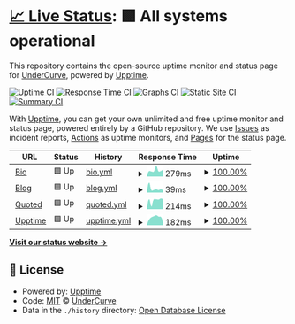 # [📈 Live Status](https://upptime.wdym.info): <!--live status--> **🟩 All systems operational**

This repository contains the open-source uptime monitor and status page for [UnderCurve](http://undercurve.wdym.info), powered by [Upptime](https://github.com/upptime/upptime).

[![Uptime CI](https://github.com/UnderCurve/Upptime/workflows/Uptime%20CI/badge.svg)](https://github.com/UnderCurve/Upptime/actions?query=workflow%3A%22Uptime+CI%22)
[![Response Time CI](https://github.com/UnderCurve/Upptime/workflows/Response%20Time%20CI/badge.svg)](https://github.com/UnderCurve/Upptime/actions?query=workflow%3A%22Response+Time+CI%22)
[![Graphs CI](https://github.com/UnderCurve/Upptime/workflows/Graphs%20CI/badge.svg)](https://github.com/UnderCurve/Upptime/actions?query=workflow%3A%22Graphs+CI%22)
[![Static Site CI](https://github.com/UnderCurve/Upptime/workflows/Static%20Site%20CI/badge.svg)](https://github.com/UnderCurve/Upptime/actions?query=workflow%3A%22Static+Site+CI%22)
[![Summary CI](https://github.com/UnderCurve/Upptime/workflows/Summary%20CI/badge.svg)](https://github.com/UnderCurve/Upptime/actions?query=workflow%3A%22Summary+CI%22)

With [Upptime](https://upptime.js.org), you can get your own unlimited and free uptime monitor and status page, powered entirely by a GitHub repository. We use [Issues](https://github.com/UnderCurve/Upptime/issues) as incident reports, [Actions](https://github.com/UnderCurve/Upptime/actions) as uptime monitors, and [Pages](https://upptime.wdym.info) for the status page.

<!--start: status pages-->
<!-- This summary is generated by Upptime (https://github.com/upptime/upptime) -->
<!-- Do not edit this manually, your changes will be overwritten -->
<!-- prettier-ignore -->
| URL | Status | History | Response Time | Uptime |
| --- | ------ | ------- | ------------- | ------ |
| <img alt="" src="https://icons.duckduckgo.com/ip3/undercurve.wdym.info.ico" height="13"> [Bio](https://undercurve.wdym.info) | 🟩 Up | [bio.yml](https://github.com/UnderCurve/Upptime/commits/HEAD/history/bio.yml) | <details><summary><img alt="Response time graph" src="./graphs/bio/response-time-week.png" height="20"> 279ms</summary><br><a href="https://upptime.wdym.info/history/bio"><img alt="Response time 302" src="https://img.shields.io/endpoint?url=https%3A%2F%2Fraw.githubusercontent.com%2FUnderCurve%2FUpptime%2FHEAD%2Fapi%2Fbio%2Fresponse-time.json"></a><br><a href="https://upptime.wdym.info/history/bio"><img alt="24-hour response time 269" src="https://img.shields.io/endpoint?url=https%3A%2F%2Fraw.githubusercontent.com%2FUnderCurve%2FUpptime%2FHEAD%2Fapi%2Fbio%2Fresponse-time-day.json"></a><br><a href="https://upptime.wdym.info/history/bio"><img alt="7-day response time 279" src="https://img.shields.io/endpoint?url=https%3A%2F%2Fraw.githubusercontent.com%2FUnderCurve%2FUpptime%2FHEAD%2Fapi%2Fbio%2Fresponse-time-week.json"></a><br><a href="https://upptime.wdym.info/history/bio"><img alt="30-day response time 251" src="https://img.shields.io/endpoint?url=https%3A%2F%2Fraw.githubusercontent.com%2FUnderCurve%2FUpptime%2FHEAD%2Fapi%2Fbio%2Fresponse-time-month.json"></a><br><a href="https://upptime.wdym.info/history/bio"><img alt="1-year response time 302" src="https://img.shields.io/endpoint?url=https%3A%2F%2Fraw.githubusercontent.com%2FUnderCurve%2FUpptime%2FHEAD%2Fapi%2Fbio%2Fresponse-time-year.json"></a></details> | <details><summary><a href="https://upptime.wdym.info/history/bio">100.00%</a></summary><a href="https://upptime.wdym.info/history/bio"><img alt="All-time uptime 100.00%" src="https://img.shields.io/endpoint?url=https%3A%2F%2Fraw.githubusercontent.com%2FUnderCurve%2FUpptime%2FHEAD%2Fapi%2Fbio%2Fuptime.json"></a><br><a href="https://upptime.wdym.info/history/bio"><img alt="24-hour uptime 100.00%" src="https://img.shields.io/endpoint?url=https%3A%2F%2Fraw.githubusercontent.com%2FUnderCurve%2FUpptime%2FHEAD%2Fapi%2Fbio%2Fuptime-day.json"></a><br><a href="https://upptime.wdym.info/history/bio"><img alt="7-day uptime 100.00%" src="https://img.shields.io/endpoint?url=https%3A%2F%2Fraw.githubusercontent.com%2FUnderCurve%2FUpptime%2FHEAD%2Fapi%2Fbio%2Fuptime-week.json"></a><br><a href="https://upptime.wdym.info/history/bio"><img alt="30-day uptime 100.00%" src="https://img.shields.io/endpoint?url=https%3A%2F%2Fraw.githubusercontent.com%2FUnderCurve%2FUpptime%2FHEAD%2Fapi%2Fbio%2Fuptime-month.json"></a><br><a href="https://upptime.wdym.info/history/bio"><img alt="1-year uptime 100.00%" src="https://img.shields.io/endpoint?url=https%3A%2F%2Fraw.githubusercontent.com%2FUnderCurve%2FUpptime%2FHEAD%2Fapi%2Fbio%2Fuptime-year.json"></a></details>
| <img alt="" src="https://icons.duckduckgo.com/ip3/undercurve.wdym.info.ico" height="13"> [Blog](https://undercurve.wdym.info/blog) | 🟩 Up | [blog.yml](https://github.com/UnderCurve/Upptime/commits/HEAD/history/blog.yml) | <details><summary><img alt="Response time graph" src="./graphs/blog/response-time-week.png" height="20"> 39ms</summary><br><a href="https://upptime.wdym.info/history/blog"><img alt="Response time 86" src="https://img.shields.io/endpoint?url=https%3A%2F%2Fraw.githubusercontent.com%2FUnderCurve%2FUpptime%2FHEAD%2Fapi%2Fblog%2Fresponse-time.json"></a><br><a href="https://upptime.wdym.info/history/blog"><img alt="24-hour response time 114" src="https://img.shields.io/endpoint?url=https%3A%2F%2Fraw.githubusercontent.com%2FUnderCurve%2FUpptime%2FHEAD%2Fapi%2Fblog%2Fresponse-time-day.json"></a><br><a href="https://upptime.wdym.info/history/blog"><img alt="7-day response time 39" src="https://img.shields.io/endpoint?url=https%3A%2F%2Fraw.githubusercontent.com%2FUnderCurve%2FUpptime%2FHEAD%2Fapi%2Fblog%2Fresponse-time-week.json"></a><br><a href="https://upptime.wdym.info/history/blog"><img alt="30-day response time 67" src="https://img.shields.io/endpoint?url=https%3A%2F%2Fraw.githubusercontent.com%2FUnderCurve%2FUpptime%2FHEAD%2Fapi%2Fblog%2Fresponse-time-month.json"></a><br><a href="https://upptime.wdym.info/history/blog"><img alt="1-year response time 86" src="https://img.shields.io/endpoint?url=https%3A%2F%2Fraw.githubusercontent.com%2FUnderCurve%2FUpptime%2FHEAD%2Fapi%2Fblog%2Fresponse-time-year.json"></a></details> | <details><summary><a href="https://upptime.wdym.info/history/blog">100.00%</a></summary><a href="https://upptime.wdym.info/history/blog"><img alt="All-time uptime 100.00%" src="https://img.shields.io/endpoint?url=https%3A%2F%2Fraw.githubusercontent.com%2FUnderCurve%2FUpptime%2FHEAD%2Fapi%2Fblog%2Fuptime.json"></a><br><a href="https://upptime.wdym.info/history/blog"><img alt="24-hour uptime 100.00%" src="https://img.shields.io/endpoint?url=https%3A%2F%2Fraw.githubusercontent.com%2FUnderCurve%2FUpptime%2FHEAD%2Fapi%2Fblog%2Fuptime-day.json"></a><br><a href="https://upptime.wdym.info/history/blog"><img alt="7-day uptime 100.00%" src="https://img.shields.io/endpoint?url=https%3A%2F%2Fraw.githubusercontent.com%2FUnderCurve%2FUpptime%2FHEAD%2Fapi%2Fblog%2Fuptime-week.json"></a><br><a href="https://upptime.wdym.info/history/blog"><img alt="30-day uptime 100.00%" src="https://img.shields.io/endpoint?url=https%3A%2F%2Fraw.githubusercontent.com%2FUnderCurve%2FUpptime%2FHEAD%2Fapi%2Fblog%2Fuptime-month.json"></a><br><a href="https://upptime.wdym.info/history/blog"><img alt="1-year uptime 100.00%" src="https://img.shields.io/endpoint?url=https%3A%2F%2Fraw.githubusercontent.com%2FUnderCurve%2FUpptime%2FHEAD%2Fapi%2Fblog%2Fuptime-year.json"></a></details>
| <img alt="" src="https://icons.duckduckgo.com/ip3/quoted.wdym.info.ico" height="13"> [Quoted](https://quoted.wdym.info) | 🟩 Up | [quoted.yml](https://github.com/UnderCurve/Upptime/commits/HEAD/history/quoted.yml) | <details><summary><img alt="Response time graph" src="./graphs/quoted/response-time-week.png" height="20"> 214ms</summary><br><a href="https://upptime.wdym.info/history/quoted"><img alt="Response time 204" src="https://img.shields.io/endpoint?url=https%3A%2F%2Fraw.githubusercontent.com%2FUnderCurve%2FUpptime%2FHEAD%2Fapi%2Fquoted%2Fresponse-time.json"></a><br><a href="https://upptime.wdym.info/history/quoted"><img alt="24-hour response time 343" src="https://img.shields.io/endpoint?url=https%3A%2F%2Fraw.githubusercontent.com%2FUnderCurve%2FUpptime%2FHEAD%2Fapi%2Fquoted%2Fresponse-time-day.json"></a><br><a href="https://upptime.wdym.info/history/quoted"><img alt="7-day response time 214" src="https://img.shields.io/endpoint?url=https%3A%2F%2Fraw.githubusercontent.com%2FUnderCurve%2FUpptime%2FHEAD%2Fapi%2Fquoted%2Fresponse-time-week.json"></a><br><a href="https://upptime.wdym.info/history/quoted"><img alt="30-day response time 209" src="https://img.shields.io/endpoint?url=https%3A%2F%2Fraw.githubusercontent.com%2FUnderCurve%2FUpptime%2FHEAD%2Fapi%2Fquoted%2Fresponse-time-month.json"></a><br><a href="https://upptime.wdym.info/history/quoted"><img alt="1-year response time 204" src="https://img.shields.io/endpoint?url=https%3A%2F%2Fraw.githubusercontent.com%2FUnderCurve%2FUpptime%2FHEAD%2Fapi%2Fquoted%2Fresponse-time-year.json"></a></details> | <details><summary><a href="https://upptime.wdym.info/history/quoted">100.00%</a></summary><a href="https://upptime.wdym.info/history/quoted"><img alt="All-time uptime 100.00%" src="https://img.shields.io/endpoint?url=https%3A%2F%2Fraw.githubusercontent.com%2FUnderCurve%2FUpptime%2FHEAD%2Fapi%2Fquoted%2Fuptime.json"></a><br><a href="https://upptime.wdym.info/history/quoted"><img alt="24-hour uptime 100.00%" src="https://img.shields.io/endpoint?url=https%3A%2F%2Fraw.githubusercontent.com%2FUnderCurve%2FUpptime%2FHEAD%2Fapi%2Fquoted%2Fuptime-day.json"></a><br><a href="https://upptime.wdym.info/history/quoted"><img alt="7-day uptime 100.00%" src="https://img.shields.io/endpoint?url=https%3A%2F%2Fraw.githubusercontent.com%2FUnderCurve%2FUpptime%2FHEAD%2Fapi%2Fquoted%2Fuptime-week.json"></a><br><a href="https://upptime.wdym.info/history/quoted"><img alt="30-day uptime 100.00%" src="https://img.shields.io/endpoint?url=https%3A%2F%2Fraw.githubusercontent.com%2FUnderCurve%2FUpptime%2FHEAD%2Fapi%2Fquoted%2Fuptime-month.json"></a><br><a href="https://upptime.wdym.info/history/quoted"><img alt="1-year uptime 100.00%" src="https://img.shields.io/endpoint?url=https%3A%2F%2Fraw.githubusercontent.com%2FUnderCurve%2FUpptime%2FHEAD%2Fapi%2Fquoted%2Fuptime-year.json"></a></details>
| <img alt="" src="https://icons.duckduckgo.com/ip3/upptime.wdym.info.ico" height="13"> [Upptime](https://upptime.wdym.info) | 🟩 Up | [upptime.yml](https://github.com/UnderCurve/Upptime/commits/HEAD/history/upptime.yml) | <details><summary><img alt="Response time graph" src="./graphs/upptime/response-time-week.png" height="20"> 182ms</summary><br><a href="https://upptime.wdym.info/history/upptime"><img alt="Response time 195" src="https://img.shields.io/endpoint?url=https%3A%2F%2Fraw.githubusercontent.com%2FUnderCurve%2FUpptime%2FHEAD%2Fapi%2Fupptime%2Fresponse-time.json"></a><br><a href="https://upptime.wdym.info/history/upptime"><img alt="24-hour response time 74" src="https://img.shields.io/endpoint?url=https%3A%2F%2Fraw.githubusercontent.com%2FUnderCurve%2FUpptime%2FHEAD%2Fapi%2Fupptime%2Fresponse-time-day.json"></a><br><a href="https://upptime.wdym.info/history/upptime"><img alt="7-day response time 182" src="https://img.shields.io/endpoint?url=https%3A%2F%2Fraw.githubusercontent.com%2FUnderCurve%2FUpptime%2FHEAD%2Fapi%2Fupptime%2Fresponse-time-week.json"></a><br><a href="https://upptime.wdym.info/history/upptime"><img alt="30-day response time 197" src="https://img.shields.io/endpoint?url=https%3A%2F%2Fraw.githubusercontent.com%2FUnderCurve%2FUpptime%2FHEAD%2Fapi%2Fupptime%2Fresponse-time-month.json"></a><br><a href="https://upptime.wdym.info/history/upptime"><img alt="1-year response time 195" src="https://img.shields.io/endpoint?url=https%3A%2F%2Fraw.githubusercontent.com%2FUnderCurve%2FUpptime%2FHEAD%2Fapi%2Fupptime%2Fresponse-time-year.json"></a></details> | <details><summary><a href="https://upptime.wdym.info/history/upptime">100.00%</a></summary><a href="https://upptime.wdym.info/history/upptime"><img alt="All-time uptime 100.00%" src="https://img.shields.io/endpoint?url=https%3A%2F%2Fraw.githubusercontent.com%2FUnderCurve%2FUpptime%2FHEAD%2Fapi%2Fupptime%2Fuptime.json"></a><br><a href="https://upptime.wdym.info/history/upptime"><img alt="24-hour uptime 100.00%" src="https://img.shields.io/endpoint?url=https%3A%2F%2Fraw.githubusercontent.com%2FUnderCurve%2FUpptime%2FHEAD%2Fapi%2Fupptime%2Fuptime-day.json"></a><br><a href="https://upptime.wdym.info/history/upptime"><img alt="7-day uptime 100.00%" src="https://img.shields.io/endpoint?url=https%3A%2F%2Fraw.githubusercontent.com%2FUnderCurve%2FUpptime%2FHEAD%2Fapi%2Fupptime%2Fuptime-week.json"></a><br><a href="https://upptime.wdym.info/history/upptime"><img alt="30-day uptime 100.00%" src="https://img.shields.io/endpoint?url=https%3A%2F%2Fraw.githubusercontent.com%2FUnderCurve%2FUpptime%2FHEAD%2Fapi%2Fupptime%2Fuptime-month.json"></a><br><a href="https://upptime.wdym.info/history/upptime"><img alt="1-year uptime 100.00%" src="https://img.shields.io/endpoint?url=https%3A%2F%2Fraw.githubusercontent.com%2FUnderCurve%2FUpptime%2FHEAD%2Fapi%2Fupptime%2Fuptime-year.json"></a></details>

<!--end: status pages-->

[**Visit our status website →**](https://upptime.wdym.info)

## 📄 License

- Powered by: [Upptime](https://github.com/upptime/upptime)
- Code: [MIT](./LICENSE) © [UnderCurve](http://undercurve.wdym.info)
- Data in the `./history` directory: [Open Database License](https://opendatacommons.org/licenses/odbl/1-0/)

